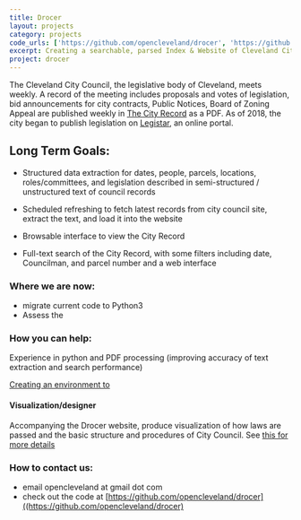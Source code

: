 ```yaml
---
title: Drocer 
layout: projects
category: projects
code_urls: ['https://github.com/opencleveland/drocer', 'https://github.com/opencleveland/drocer-webapp']
excerpt: Creating a searchable, parsed Index & Website of Cleveland City Council meeting minutes
project: drocer
---
```


The Cleveland City Council, the legislative body of Cleveland, meets weekly. A record of the meeting includes proposals and votes of legislation, bid announcements for city contracts, Public Notices, Board of Zoning Appeal are published weekly in [The City Record](http://clevelandcitycouncil.org/the-city-record/) as a PDF. As of 2018, the city began to publish legislation on [Legistar](https://cityofcleveland.legistar.com/Legislation.aspx), an online portal. 


## Long Term Goals:
* Structured data extraction for dates, people, parcels, locations, roles/committees, and legislation described in semi-structured / unstructured text of council records

* Scheduled refreshing to fetch latest records from city council site, extract the text, and load it into the website 

* Browsable interface to view the City Record

* Full-text search of the City Record, with some filters including date, Councilman, and parcel number and a web interface


### Where we are now: 
* migrate current code to Python3 
* Assess the 

### How you can help: 

Experience in python and PDF processing (improving accuracy of text extraction and search performance)

[Creating an environment to ](https://github.com/opencleveland/drocer-webapp)

#### Visualization/designer 
Accompanying the Drocer website, produce visualization of how laws are passed and the basic structure and procedures of City Council. See [this for more details](https://github.com/opencleveland/drocer/issues/8)


### How to contact us: 
- email opencleveland at gmail dot com 
- check out the code at [https://github.com/opencleveland/drocer]((https://github.com/opencleveland/drocer)